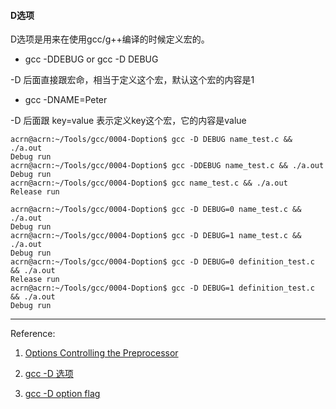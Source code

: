 #### D选项

D选项是用来在使用gcc/g++编译的时候定义宏的。

- gcc -DDEBUG or gcc -D DEBUG

-D 后面直接跟宏命，相当于定义这个宏，默认这个宏的内容是1

- gcc -DNAME=Peter

-D 后面跟 key=value 表示定义key这个宏，它的内容是value




```
acrn@acrn:~/Tools/gcc/0004-Doption$ gcc -D DEBUG name_test.c && ./a.out
Debug run
acrn@acrn:~/Tools/gcc/0004-Doption$ gcc -DDEBUG name_test.c && ./a.out
Debug run
acrn@acrn:~/Tools/gcc/0004-Doption$ gcc name_test.c && ./a.out
Release run
```



```
acrn@acrn:~/Tools/gcc/0004-Doption$ gcc -D DEBUG=0 name_test.c && ./a.out
Debug run
acrn@acrn:~/Tools/gcc/0004-Doption$ gcc -D DEBUG=1 name_test.c && ./a.out
Debug run
acrn@acrn:~/Tools/gcc/0004-Doption$ gcc -D DEBUG=0 definition_test.c  && ./a.out
Release run
acrn@acrn:~/Tools/gcc/0004-Doption$ gcc -D DEBUG=1 definition_test.c  && ./a.out
Debug run
```

---
Reference:

1. [Options Controlling the Preprocessor](https://gcc.gnu.org/onlinedocs/gcc/Preprocessor-Options.html)

1. [gcc -D 选项](https://blog.csdn.net/sdoyuxuan/article/details/85050553)
2. [gcc -D option flag](https://www.rapidtables.com/code/linux/gcc/gcc-d.html)